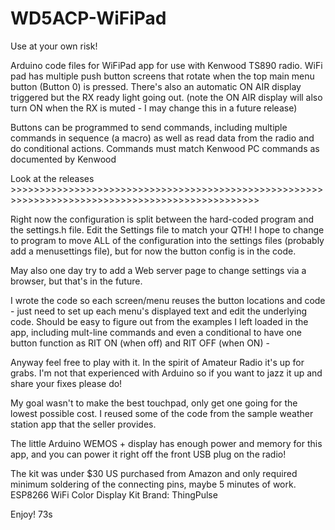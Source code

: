 # WD5ACP-WiFiPad

Use at your own risk! 

Arduino code files for WiFiPad app for use with Kenwood TS890 radio. WiFi pad has multiple push button screens that rotate
when the top main menu button (Button 0) is pressed. There's also an automatic ON AIR display triggered but the RX ready light going out.
(note the ON AIR display will also turn ON when the RX is muted - I may change this in a future release)

Buttons can be programmed to send commands, including multiple commands in sequence (a macro) as well as read data from the 
radio and do conditional actions. Commands must match Kenwood PC commands as documented by Kenwood

Look at the releases >>>>>>>>>>>>>>>>>>>>>>>>>>>>>>>>>>>>>>>>>>>>>>>>>>>>>>>>>>>>>>>>>>>>>>>>>>>>>>>>>>>>>>>>>>>>>>>>>

Right now the configuration is split between the hard-coded program and the settings.h file. Edit the Settings file to match your QTH!
I hope to change to program to move ALL of the configuration into the settings files (probably add a menusettings file), but for now
the button config is in the code. 

May also one day try to add a Web server page to change settings via a browser, but that's in the future. 

I wrote the code so each screen/menu reuses the button locations and code - just need to set up each menu's displayed text 
and edit the underlying code. Should be easy to figure out from the examples I left loaded in the app, including mult-line commands 
and even a conditional to have one button function as RIT ON (when off) and RIT OFF (when ON) - 

Anyway feel free to play with it. In the spirit of Amateur Radio it's up for grabs. I'm not that experienced with Arduino 
so if you want to jazz it up and share your fixes please do! 

My goal wasn't to make the best touchpad, only get one going for the lowest possible cost. 
I reused some of the code from the sample weather station app that the seller provides.

The little Arduino WEMOS + display has enough power and memory for this app, and you can power it right off the front USB plug on the radio!

The kit was under $30 US purchased from Amazon and only required minimum soldering of the connecting pins, maybe 5 minutes of work.
ESP8266 WiFi Color Display Kit
Brand: ThingPulse

Enjoy! 73s
